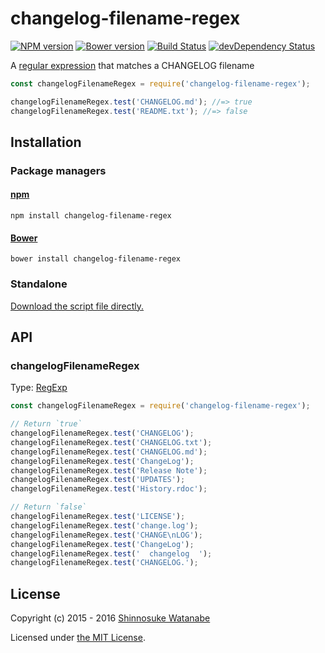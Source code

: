 # changelog-filename-regex

[![NPM version](https://img.shields.io/npm/v/changelog-filename-regex.svg)](https://www.npmjs.com/package/changelog-filename-regex)
[![Bower version](https://img.shields.io/bower/v/changelog-filename-regex.svg)](https://github.com/shinnn/changelog-filename-regex/releases)
[![Build Status](https://travis-ci.org/shinnn/changelog-filename-regex.svg?branch=master)](https://travis-ci.org/shinnn/changelog-filename-regex)
[![devDependency Status](https://david-dm.org/shinnn/changelog-filename-regex/dev-status.svg)](https://david-dm.org/shinnn/changelog-filename-regex#info=devDependencies)

A [regular expression](http://www.ecma-international.org/ecma-262/5.1/#sec-15.10) that matches a CHANGELOG filename

```javascript
const changelogFilenameRegex = require('changelog-filename-regex');

changelogFilenameRegex.test('CHANGELOG.md'); //=> true
changelogFilenameRegex.test('README.txt'); //=> false
```

## Installation

### Package managers

#### [npm](https://www.npmjs.com/)

```
npm install changelog-filename-regex
```

#### [Bower](http://bower.io/)

```
bower install changelog-filename-regex
```

### Standalone

[Download the script file directly.](https://raw.githubusercontent.com/shinnn/changelog-filename-regex/master/browser.js)

## API

### changelogFilenameRegex

Type: [RegExp](https://developer.mozilla.org/docs/Web/JavaScript/Reference/Global_Objects/RegExp)

```javascript
const changelogFilenameRegex = require('changelog-filename-regex');

// Return `true`
changelogFilenameRegex.test('CHANGELOG');
changelogFilenameRegex.test('CHANGELOG.txt');
changelogFilenameRegex.test('CHANGELOG.md');
changelogFilenameRegex.test('ChangeLog');
changelogFilenameRegex.test('Release Note');
changelogFilenameRegex.test('UPDATES');
changelogFilenameRegex.test('History.rdoc');

// Return `false`
changelogFilenameRegex.test('LICENSE');
changelogFilenameRegex.test('change.log');
changelogFilenameRegex.test('CHANGE\nLOG');
changelogFilenameRegex.test('ChangeLog');
changelogFilenameRegex.test('  changelog  ');
changelogFilenameRegex.test('CHANGELOG.');
```

## License

Copyright (c) 2015 - 2016 [Shinnosuke Watanabe](https://github.com/shinnn)

Licensed under [the MIT License](./LICENSE).
